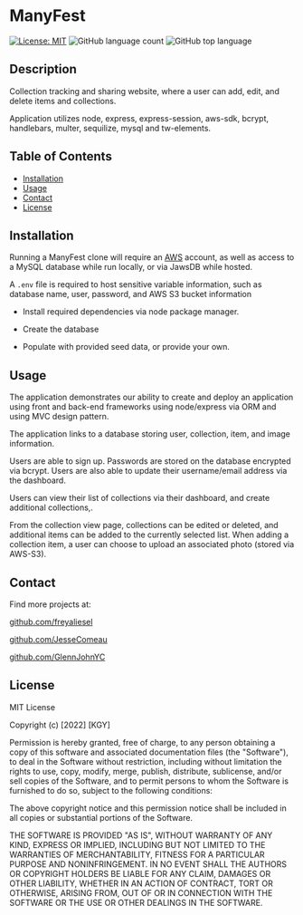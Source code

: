 # ManyFest

[![License: MIT](https://img.shields.io/badge/License-MIT-yellow.svg)](https://opensource.org/licenses/MIT)
![GitHub language count](https://img.shields.io/github/languages/count/P2T2-KGJ/KGL)
![GitHub top language](https://img.shields.io/github/languages/top/P2T2-KGJ/ManyFest)

## Description

Collection tracking and sharing website, where a user can add, edit, and delete items and collections.

Application utilizes node, express, express-session, aws-sdk, bcrypt, handlebars, multer, sequilize, mysql and tw-elements.

## Table of Contents

- [Installation](#installation)
- [Usage](#usage)
- [Contact](#contact)
- [License](#license)

## Installation

Running a ManyFest clone will require an [AWS](https://aws.amazon.com/) account, as well as access to a MySQL database while run locally, or via JawsDB while hosted.

A `.env` file is required to host sensitive variable information, such as database name, user, password, and AWS S3 bucket information

- Install required dependencies via node package manager.

- Create the database

- Populate with provided seed data, or provide your own.

## Usage

The application demonstrates our ability to create and deploy an application using front and back-end frameworks using node/express via ORM and using MVC design pattern.

The application links to a database storing user, collection, item, and image information.

Users are able to sign up. Passwords are stored on the database encrypted via bcrypt. Users are also able to update their username/email address via the dashboard.

Users can view their list of collections via their dashboard, and create additional collections,.

From the collection view page, collections can be edited or deleted, and additional items can be added to the currently selected list. When adding a collection item, a user can choose to upload an associated photo (stored via AWS-S3).

## Contact

Find more projects at:

[github.com/freyaliesel](https://github.com/freyaliesel)

[github.com/JesseComeau](https://github.com/JesseComeau)

[github.com/GlennJohnYC](https://github.com/GlennJohnYC)

## License

MIT License

Copyright (c) [2022] [KGY]

Permission is hereby granted, free of charge, to any person obtaining a copy of this software and associated documentation files (the "Software"), to deal in the Software without restriction, including without limitation the rights to use, copy, modify, merge, publish, distribute, sublicense, and/or sell copies of the Software, and to permit persons to whom the Software is furnished to do so, subject to the following conditions:

The above copyright notice and this permission notice shall be included in all copies or substantial portions of the Software.

THE SOFTWARE IS PROVIDED "AS IS", WITHOUT WARRANTY OF ANY KIND, EXPRESS OR IMPLIED, INCLUDING BUT NOT LIMITED TO THE WARRANTIES OF MERCHANTABILITY, FITNESS FOR A PARTICULAR PURPOSE AND NONINFRINGEMENT. IN NO EVENT SHALL THE AUTHORS OR COPYRIGHT HOLDERS BE LIABLE FOR ANY CLAIM, DAMAGES OR OTHER LIABILITY, WHETHER IN AN ACTION OF CONTRACT, TORT OR OTHERWISE, ARISING FROM, OUT OF OR IN CONNECTION WITH THE SOFTWARE OR THE USE OR OTHER DEALINGS IN THE SOFTWARE.
